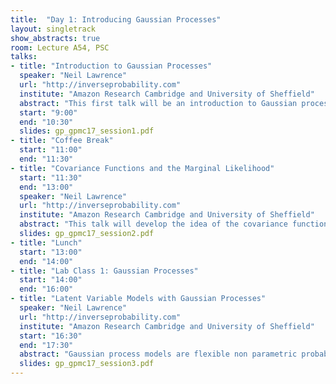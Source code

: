 ```yaml
---
title:  "Day 1: Introducing Gaussian Processes"
layout: singletrack
show_abstracts: true
room: Lecture A54, PSC
talks:
- title: "Introduction to Gaussian Processes"
  speaker: "Neil Lawrence"
  url: "http://inverseprobability.com"
  institute: "Amazon Research Cambridge and University of Sheffield"
  abstract: "This first talk will be an introduction to Gaussian process models that will assume knowledge of probability, linear algebra and the multivariate Gaussian."
  start: "9:00"
  end: "10:30"
  slides: gp_gpmc17_session1.pdf
- title: "Coffee Break"
  start: "11:00"
  end: "11:30"
- title: "Covariance Functions and the Marginal Likelihood"
  start: "11:30"
  end: "13:00"
  speaker: "Neil Lawrence"
  url: "http://inverseprobability.com"
  institute: "Amazon Research Cambridge and University of Sheffield"
  abstract: "This talk will develop the idea of the covariance function and give intutions as to how the marginal likelihood can be maximized. Given time we willl also develop the idea of multiple output Gaussian process models."
  slides: gp_gpmc17_session2.pdf
- title: "Lunch"
  start: "13:00"
  end: "14:00"
- title: "Lab Class 1: Gaussian Processes"
  start: "14:00"
  end: "16:00"
- title: "Latent Variable Models with Gaussian Processes"
  speaker: "Neil Lawrence"
  url: "http://inverseprobability.com"
  institute: "Amazon Research Cambridge and University of Sheffield"
  start: "16:30"
  end: "17:30"
  abstract: "Gaussian process models are flexible non parametric probabilistic models for functions. In this talk we will show how they can be incorporated into latent variable models to form probabilistic latent variable models. The resulting approaches have some unusual properties. In particular, they express conditional independencies across features, rather than data. This implies that rather than a curse of dimensionality they exhibit a blessing of dimensionality. We will give background of the model and show some exemplar applications."
  slides: gp_gpmc17_session3.pdf
---
```



